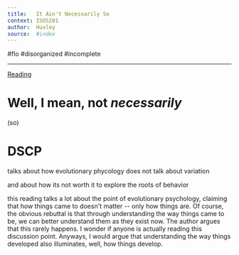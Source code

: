 ```yaml
---
title:   It Ain't Necessarily So 
context: ISOS201
author:  Huxley
source:  #index
---
```


#flo 
#disorganized #incomplete

---
[Reading](https://www.newyorker.com/magazine/2012/09/17/it-aint-necessarily-so)

# Well, I mean, not *necessarily*
(so)

# DSCP


talks about how evolutionary phycology does not talk about variation 

and about how its not worth it to explore the roots of behavior 

this reading talks a lot about the point of evolutionary psychology, claiming that how things came to doesn't matter -- only how things are. Of course, the obvious rebuttal is that through understanding the way things came to be, we can better understand them as they exist now. The author argues that this rarely happens. I wonder if anyone is actually reading this discussion point. Anyways, I would argue that understanding the way things developed also illuminates, well, how things develop. 
















